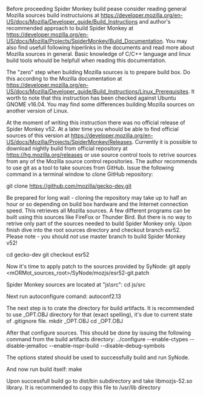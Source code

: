 Before proceeding Spider Monkey build pease consider reading general Mozilla sources build instructuions at https://developer.mozilla.org/en-US/docs/Mozilla/Developer_guide/Build_Instructions and author's recommended approach to build Spider Monkey at https://developer.mozilla.org/en-US/docs/Mozilla/Projects/SpiderMonkey/Build_Documentation. You may also find usefull following hiperlinks in the documents and read more about Mozilla sources in general. Basic knowledge of C/C++ language and linux build tools whould be helpfull when reading this documentation.

The "zero" step when building Mozilla sources is to prepare build box. Do this according to the Mozilla documentation at https://developer.mozilla.org/en-US/docs/Mozilla/Developer_guide/Build_Instructions/Linux_Prerequisites.
It worth to note that this instruction has been checked against Ubuntu GNOME v16.04. You may find some differences building Mozilla sources on another version of Linux.

At the moment of writing this instruction there was no official release of Spider Monkey v52. At a later time you whould be able to find official sources of this version at https://developer.mozilla.org/en-US/docs/Mozilla/Projects/SpiderMonkey/Releases.
Currently it is possible to download nightly build from official repository at https://hg.mozilla.org/releases or use source control tools  to retrive sources from any of the Mozilla source control repositories.
The author recommends to use git as a tool to take sources from GitHub.
Issue the following command in a terminal window to clone GitHub repository:

git clone https://github.com/mozilla/gecko-dev.git

Be prepared for long wait - cloning the repository may take up to half an hour or so depending on build box hardware and the Internet connection speed.
This retrieves all Mozilla sources. A few different programs can be built using this sources like FireFox or Thunder Bird. But there is no way to retrive only part of the sources needed to build Spider Monkey only.
Upon finish dive into the root sources directory and checkout branch esr52. Please note - you should _not_ use master branch to build Spider Monkey v52!

cd gecko-dev
git checkout esr52

Now it's time to apply patch to the sources provided by SyNode:
git apply <mORMot_sources_root>/SyNode/mozjs/esr52-git.patch

Spider Monkey sources are located at "js\src":
cd js/src

Next run autoconfigure comand:
autoconf2.13

The next step is to crate the directory for build artifacts. It is recommended to use _OPT.OBJ directory for that (exact spelling), it's due to current state of .gitignore file.
mkdir _OPT.OBJ
cd _OPT.OBJ

After that configure sources. This should be done by issuing the following command from the build artifacts directory:
../configure --enable-ctypes --disable-jemalloc --enable-nspr-build --disable-debug-symbols

The options stated should be used to successfully build and run SyNode.

And now run build itself:
make

Upon successfull build go to dist/bin subdirectory and take libmozjs-52.so library. It is recommended to copy this file to /usr/lib directory